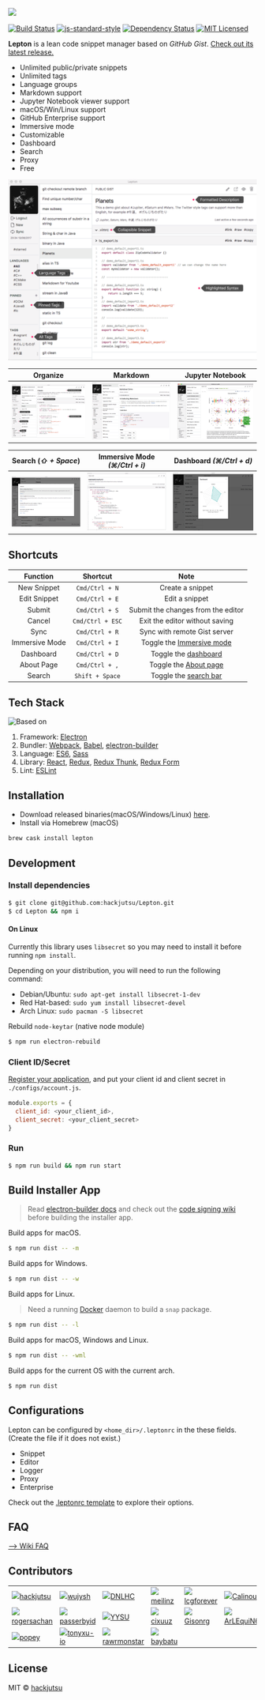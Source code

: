 
![](./docs/img/new_logo.png)

[![Build Status](https://travis-ci.org/hackjutsu/Lepton.svg?branch=master)](https://travis-ci.org/hackjutsu/Lepton)
[![js-standard-style](https://img.shields.io/badge/code%20style-standard-brightgreen.svg?style=flat)](http://standardjs.com/)
[![Dependency Status](https://david-dm.org/hackjutsu/Lepton.svg?style=flat-square)](https://david-dm.org/hackjutsu/Lepton)
[![MIT Licensed](https://img.shields.io/badge/License-MIT-blue.svg?style=flat)](https://opensource.org/licenses/MIT)


**Lepton** is a lean code snippet manager based on *GitHub Gist*. [Check out its latest release.](https://github.com/hackjutsu/Lepton/releases)

- Unlimited public/private snippets
- Unlimited tags
- Language groups
- Markdown support
- Jupyter Notebook viewer support
- macOS/Win/Linux support
- GitHub Enterprise support
- Immersive mode
- Customizable
- Dashboard
- Search
- Proxy
- Free

![Screenshot](./docs/img/portfolio/stay_organized.png)

|      Organize         |  Markdown | Jupyter Notebook |
| :-------------:| :-----:| :-----: |
| ![Screenshot](./docs/img/portfolio/stay_organized.png) | ![Screenshot](./docs/img/portfolio/markdown.png) | ![Screenshot](./docs/img/portfolio/jupyterNotebook.png)

|      Search (*⇧ + Space*)         |    Immersive Mode *(⌘/Ctrl + i)*    | Dashboard *(⌘/Ctrl + d)* |
| :-------------:| :-----:| :-----: |
| ![Screenshot](./docs/img/portfolio/search_bar.png) | ![Screenshot](./docs/img/portfolio/immersive.png) | ![Screenshot](./docs/img/portfolio/dashboard.png)


## Shortcuts
| Function       | Shortcut       |  Note     |
| :------------: |:-------------: |:-----:|
| New Snippet    | `Cmd/Ctrl + N` | Create a snippet      |
| Edit Snippet   | `Cmd/Ctrl + E` | Edit a snippet      |
| Submit         | `Cmd/Ctrl + S` | Submit the changes from the editor      |
| Cancel         | `Cmd/Ctrl + ESC` | Exit the editor without saving   |
| Sync           | `Cmd/Ctrl + R` | Sync with remote Gist server   |
| Immersive Mode | `Cmd/Ctrl + I` |  Toggle the [Immersive mode](https://github.com/hackjutsu/Lepton/blob/master/docs/img/portfolio/immersive.png)    |
| Dashboard      | `Cmd/Ctrl + D` |  Toggle the [dashboard](https://github.com/hackjutsu/Lepton/blob/master/docs/img/portfolio/dashboard.png)     |
| About Page     | `Cmd/Ctrl + ,` |  Toggle the [About page](https://github.com/hackjutsu/Lepton/blob/dev/docs/img/portfolio/about.png)    |
| Search         | `Shift + Space`|  Toggle the [search bar](https://github.com/hackjutsu/Lepton/blob/master/docs/img/portfolio/search_bar.png)    |

## Tech Stack
![Based on](./docs/img/erb-logo.png)

1. Framework: [Electron](http://electron.atom.io/)
2. Bundler: [Webpack](http://webpack.github.io/docs/), [Babel](https://babeljs.io), [electron-builder](https://github.com/electron-userland/electron-builder)
3. Language: [ES6](https://babeljs.io/docs/learn-es2015/), [Sass](http://sass-lang.com/)
4. Library: [React](https://facebook.github.io/react/), [Redux](https://github.com/reactjs/redux), [Redux Thunk](https://github.com/gaearon/redux-thunk), [Redux Form](http://redux-form.com/)
5. Lint: [ESLint](http://eslint.org/)

## Installation
- Download released binaries(macOS/Windows/Linux) [here](https://github.com/hackjutsu/Lepton/releases).
- Install via Homebrew (macOS)
```bash
brew cask install lepton
```

## Development


### Install dependencies

```bash
$ git clone git@github.com:hackjutsu/Lepton.git
$ cd Lepton && npm i
```

#### On Linux

Currently this library uses `libsecret` so you may need to install it before running `npm install`.

Depending on your distribution, you will need to run the following command:

* Debian/Ubuntu: `sudo apt-get install libsecret-1-dev`
* Red Hat-based: `sudo yum install libsecret-devel`
* Arch Linux: `sudo pacman -S libsecret`

Rebuild `node-keytar` (native node module)

```bash
$ npm run electron-rebuild
```

### Client ID/Secret
[Register your application](https://github.com/settings/applications/new), and put your client id and client secret in `./configs/account.js`.
```js
module.exports = {
  client_id: <your_client_id>,
  client_secret: <your_client_secret>
}
```

### Run
```bash
$ npm run build && npm run start
```

## Build Installer App
>Read [electron-builder docs](https://github.com/electron-userland/electron-builder#readme) and check out the [code signing wiki](https://github.com/electron-userland/electron-builder#code-signing) before building the installer app.

Build apps for macOS.
```bash
$ npm run dist -- -m
```
Build apps for Windows.
```bash
$ npm run dist -- -w
```
Build apps for Linux. 

>Need a running [Docker](https://www.docker.com/) daemon to build a `snap` package.
```bash
$ npm run dist -- -l
```
Build apps for macOS, Windows and Linux.
```bash
$ npm run dist -- -wml
```
Build apps for the current OS with the current arch.
```bash
$ npm run dist
```

## Configurations
Lepton can be configured by `<home_dir>/.leptonrc` in the these fields. (Create the file if it does not exist.)

- Snippet
- Editor
- Logger
- Proxy
- Enterprise

Check out the [.leptonrc template](https://gist.github.com/1ad7e4968eb64d881ec9dedd6c0f400b) to explore their options.

## FAQ
[--> Wiki FAQ](https://github.com/hackjutsu/Lepton/wiki/FAQ)

## Contributors
<table id="contributors">
   <tr>
      <td><img src=https://avatars1.githubusercontent.com/u/7756581?v=3><a href="https://github.com/hackjutsu">hackjutsu</a></td>
      <td><img src=https://avatars1.githubusercontent.com/u/5550402?v=3><a href="https://github.com/wujysh">wujysh</a></td>
      <td><img src=https://avatars2.githubusercontent.com/u/14959483?v=3><a href="https://github.com/DNLHC">DNLHC</a></td>
      <td><img src=https://avatars2.githubusercontent.com/u/13786673?v=3><a href="https://github.com/meilinz">meilinz</a></td>
      <td><img src=https://avatars3.githubusercontent.com/u/5697293?v=3><a href="https://github.com/lcgforever">lcgforever</a></td>
      <td><img src=https://avatars1.githubusercontent.com/u/180032?v=3><a href="https://github.com/Calinou">Calinou</a></td>
   </tr>
   <tr>
      <td><img src=https://avatars0.githubusercontent.com/u/7173984?v=3><a href="https://github.com/rogersachan">rogersachan</a></td>
      <td><img src=https://avatars3.githubusercontent.com/u/2075566?v=3><a href="https://github.com/passerbyid">passerbyid</a></td>
      <td><img src=https://avatars2.githubusercontent.com/u/12994810?v=3><a href="https://github.com/YYSU">YYSU</a></td>
      <td><img src=https://avatars3.githubusercontent.com/u/26782336?v=3><a href="https://github.com/cixuuz">cixuuz</a></td>
      <td><img src=https://avatars2.githubusercontent.com/u/4332224?v=3><a href="https://github.com/Gisonrg">Gisonrg</a></td>
      <td><img src=https://avatars2.githubusercontent.com/u/7821318?v=3><a href="https://github.com/ArLEquiN64">ArLEquiN64</a></td>
   </tr>
   <tr>
      <td><img src=https://avatars1.githubusercontent.com/u/1841272?v=3><a href="https://github.com/popey">popey</a></td>
      <td><img src=https://avatars2.githubusercontent.com/u/6280136?v=3><a href="https://github.com/tonyxu-io">tonyxu-io</a></td>
      <td><img src=https://avatars3.githubusercontent.com/u/13814048?v=3><a href="https://github.com/rawrmonstar">rawrmonstar</a></td>
      <td><img src=https://avatars2.githubusercontent.com/u/965804?v=3><a href="https://github.com/baybatu">baybatu</a></td>
   </tr>
</table>

## License
MIT © [hackjutsu](https://github.com/hackjutsu)
